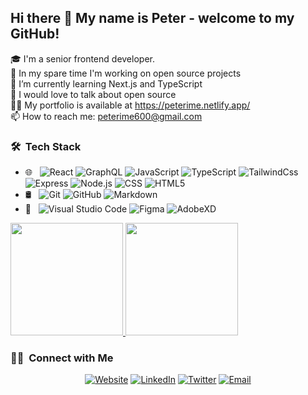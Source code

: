 ## Hi there 👋 My name is Peter - welcome to my GitHub!



🎓 I'm a senior frontend developer.   
🔭 In my spare time I'm working on open source projects   
🌱 I’m currently learning Next.js  and TypeScript   
💬 I would love to talk about open source    
👨‍💻 My portfolio is available at https://peterime.netlify.app/  
📫 How to reach me: peterime600@gmail.com    





<h3> 🛠 &nbsp;Tech Stack</h3>

- 🌐 &nbsp;
  ![React](https://img.shields.io/badge/-React-333333?style=flat&logo=react)
  ![GraphQL](https://img.shields.io/badge/-GraphQL-333333?style=flat&logo=graphql)
  ![JavaScript](https://img.shields.io/badge/-JavaScript-333333?style=flat&logo=javascript)
  ![TypeScript](https://img.shields.io/badge/-TypeScript-333333?style=flat&logo=typescript)
  ![TailwindCss](https://img.shields.io/badge/-TailWindCss-333333?style=flat&logo=tailwindcss&logoColor=007FFF)
  ![Express](https://img.shields.io/badge/-Express-333333?style=flat&logo=express)
  ![Node.js](https://img.shields.io/badge/-Node.js-333333?style=flat&logo=node.js)
  ![CSS](https://img.shields.io/badge/-CSS-333333?style=flat&logo=CSS3&logoColor=1572B6)
  ![HTML5](https://img.shields.io/badge/-HTML5-333333?style=flat&logo=HTML5)
- 🛢 &nbsp;
  ![Git](https://img.shields.io/badge/-Git-333333?style=flat&logo=git)
  ![GitHub](https://img.shields.io/badge/-GitHub-333333?style=flat&logo=github)
  ![Markdown](https://img.shields.io/badge/-Markdown-333333?style=flat&logo=markdown)
- 🔧 &nbsp;
  ![Visual Studio Code](https://img.shields.io/badge/-Visual%20Studio%20Code-333333?style=flat&logo=visual-studio-code&logoColor=007ACC)
  ![Figma](https://img.shields.io/badge/-Figma-333333?style=flat&logo=figma)
  ![AdobeXD](https://img.shields.io/badge/-Adobe%20XD-333333?style=flat&logo=adobe-xd)
  <br/>

<a href="https://github.com/PeroHub/">
  <img height="180em" src="https://github-readme-stats.vercel.app/api?username=PeroHub&theme=buefy&show_icons=true" />
  <img height="180em" src="https://github-readme-stats.vercel.app/api/top-langs/?username=PeroHub&theme=buefy&layout=compact" />
</a>

<br/>

<h3> 🤝🏻 &nbsp;Connect with Me </h3>

<p align="center">
<a href="https://peterime.netlify.app"><img alt="Website" src="https://img.shields.io/badge/peterime.netlify.appp-blue?style=flat-square&logo=google-chrome"></a>
<a href="https://www.linkedin.com/in/peter-ime-bbb18719b/"><img alt="LinkedIn" src="https://img.shields.io/badge/LinkedIn-Peter%20Ime-blue?style=flat-square&logo=linkedin"></a>
<a href="https://twitter.com/Wuzpa"><img alt="Twitter" src="https://img.shields.io/badge/Twitter-Wuzpa-blue?style=flat-square&logo=twitter"></a>
<a href="mailto:peterime49@gmail.com"><img alt="Email" src="https://img.shields.io/badge/Email-peterime49@gmail.com-blue?style=flat-square&logo=gmail"></a>
</p>
